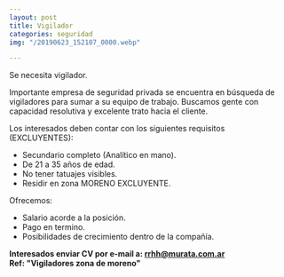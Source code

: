 ```yaml
---
layout: post
title: Vigilador
categories: seguridad
img: "/20190623_152107_0000.webp"

---
```

Se necesita vigilador.

Importante empresa de seguridad privada se encuentra en búsqueda de vigiladores para sumar a su equipo de trabajo. Buscamos gente con capacidad resolutiva y excelente trato hacia el cliente.

Los interesados deben contar con los siguientes requisitos (EXCLUYENTES):

* Secundario completo (Analítico en mano).
* De 21 a 35 años de edad.
* No tener tatuajes visibles.
* Residir en zona MORENO EXCLUYENTE.

Ofrecemos:

* Salario acorde a la posición.
* Pago en termino.
* Posibilidades de crecimiento dentro de la compañía.

**Interesados enviar CV por e-mail a: rrhh@murata.com.ar  
Ref: "Vigiladores zona de moreno"**